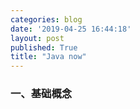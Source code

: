 ```yaml
---
categories: blog
date: '2019-04-25 16:44:18'
layout: post
published: True
title: "Java now"
---
```


### 一、基础概念

